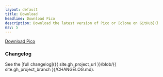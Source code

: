 ```yaml
---
layout: default
title: Download
headline: Download Pico
description: Download the latest version of Pico or [clone on GitHub](https://github.com/picocms/Pico).
nav: 5
---
```


<p class="aligncenter">
    <a href="{{ site.gh_project_url }}/releases/latest" class="button red">Download Pico</a>
</p>

### Changelog

See the [full changelog]({{ site.gh_project_url }}/blob/{{ site.gh_project_branch }}/CHANGELOG.md).
